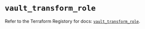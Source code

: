 # `vault_transform_role`

Refer to the Terraform Registory for docs: [`vault_transform_role`](https://registry.terraform.io/providers/hashicorp/vault/3.15.0/docs/resources/transform_role).
